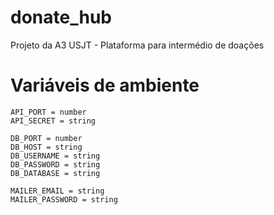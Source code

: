 # donate_hub
Projeto da A3 USJT - Plataforma para intermédio de doações 

# Variáveis de ambiente
```.ENV
API_PORT = number
API_SECRET = string

DB_PORT = number
DB_HOST = string
DB_USERNAME = string
DB_PASSWORD = string
DB_DATABASE = string

MAILER_EMAIL = string
MAILER_PASSWORD = string
```